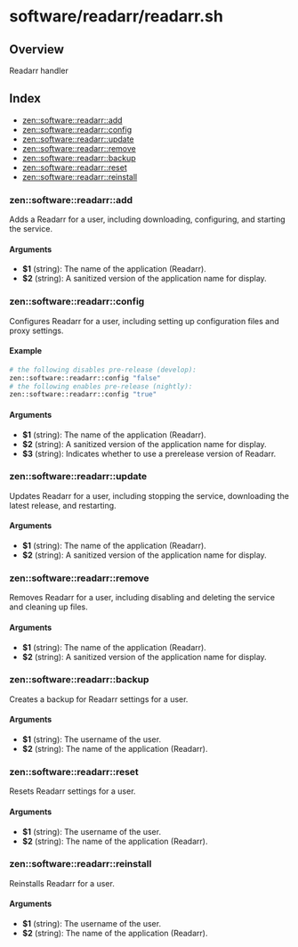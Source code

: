 # software/readarr/readarr.sh

## Overview

Readarr handler

## Index

* [zen::software::readarr::add](#zensoftwarereadarradd)
* [zen::software::readarr::config](#zensoftwarereadarrconfig)
* [zen::software::readarr::update](#zensoftwarereadarrupdate)
* [zen::software::readarr::remove](#zensoftwarereadarrremove)
* [zen::software::readarr::backup](#zensoftwarereadarrbackup)
* [zen::software::readarr::reset](#zensoftwarereadarrreset)
* [zen::software::readarr::reinstall](#zensoftwarereadarrreinstall)

### zen::software::readarr::add

Adds a Readarr for a user, including downloading, configuring, and starting the service.

#### Arguments

* **$1** (string): The name of the application (Readarr).
* **$2** (string): A sanitized version of the application name for display.

### zen::software::readarr::config

Configures Readarr for a user, including setting up configuration files and proxy settings.

#### Example

```bash
# the following disables pre-release (develop):
zen::software::readarr::config "false"
# the following enables pre-release (nightly):
zen::software::readarr::config "true"
```

#### Arguments

* **$1** (string): The name of the application (Readarr).
* **$2** (string): A sanitized version of the application name for display.
* **$3** (string): Indicates whether to use a prerelease version of Readarr.

### zen::software::readarr::update

Updates Readarr for a user, including stopping the service, downloading the latest release, and restarting.

#### Arguments

* **$1** (string): The name of the application (Readarr).
* **$2** (string): A sanitized version of the application name for display.

### zen::software::readarr::remove

Removes Readarr for a user, including disabling and deleting the service and cleaning up files.

#### Arguments

* **$1** (string): The name of the application (Readarr).
* **$2** (string): A sanitized version of the application name for display.

### zen::software::readarr::backup

Creates a backup for Readarr settings for a user.

#### Arguments

* **$1** (string): The username of the user.
* **$2** (string): The name of the application (Readarr).

### zen::software::readarr::reset

Resets Readarr settings for a user.

#### Arguments

* **$1** (string): The username of the user.
* **$2** (string): The name of the application (Readarr).

### zen::software::readarr::reinstall

Reinstalls Readarr for a user.

#### Arguments

* **$1** (string): The username of the user.
* **$2** (string): The name of the application (Readarr).

